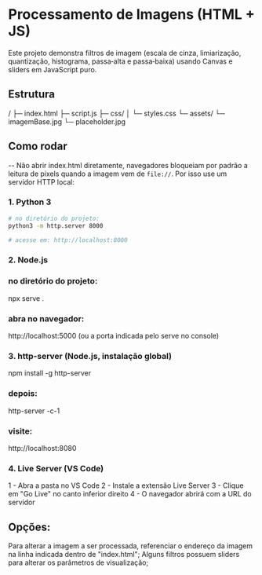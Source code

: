 # Processamento de Imagens (HTML + JS)

Este projeto demonstra filtros de imagem (escala de cinza, limiarização, quantização, histograma, passa‑alta e passa‑baixa) usando Canvas e sliders em JavaScript puro.

## Estrutura

/
├─ index.html
├─ script.js
├─ css/
│ └─ styles.css
└─ assets/
└─ imagemBase.jpg
└─ placeholder.jpg

## Como rodar

-- Não abrir index.html diretamente, navegadores bloqueiam por padrão a leitura de pixels quando a imagem vem de `file://`. Por isso use um servidor HTTP local:

### 1. Python 3

```bash
# no diretório do projeto:
python3 -m http.server 8000

# acesse em: http://localhost:8000
```

### 2. Node.js

### no diretório do projeto:

npx serve .

### abra no navegador:

http://localhost:5000 (ou a porta indicada pelo serve no console)

### 3. http-server (Node.js, instalação global)

npm install -g http-server

### depois:

http-server -c-1

### visite:

http://localhost:8080

### 4. Live Server (VS Code)

1 - Abra a pasta no VS Code
2 - Instale a extensão Live Server
3 - Clique em "Go Live" no canto inferior direito
4 - O navegador abrirá com a URL do servidor

## Opções:

Para alterar a imagem a ser processada, referenciar o endereço da imagem na linha indicada dentro de "index.html";
Alguns filtros possuem sliders para alterar os parâmetros de visualização;
